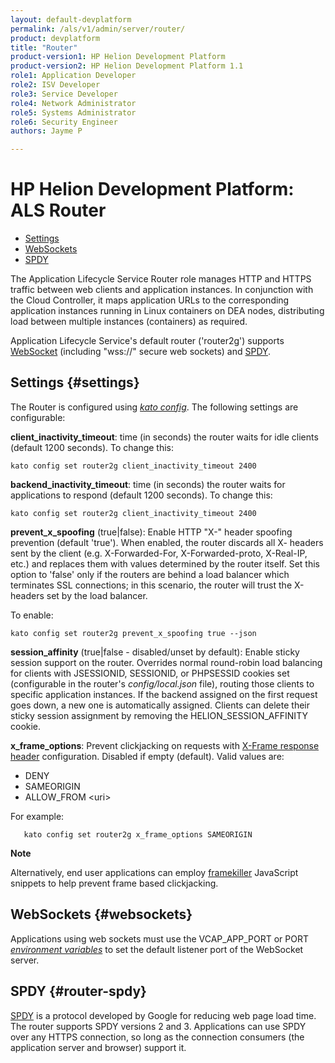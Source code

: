 ```yaml
---
layout: default-devplatform
permalink: /als/v1/admin/server/router/
product: devplatform
title: "Router"
product-version1: HP Helion Development Platform
product-version2: HP Helion Development Platform 1.1
role1: Application Developer
role2: ISV Developer 
role3: Service Developer
role4: Network Administrator
role5: Systems Administrator 
role6: Security Engineer
authors: Jayme P

---
```

<!--PUBLISHED-->

# HP Helion Development Platform: ALS Router[](#index-1 "Permalink to this headline")

- [Settings](#settings)
- [WebSockets](#websockets)
- [SPDY](#router-spdy)

The Application Lifecycle Service Router role manages HTTP and HTTPS traffic between web clients and application instances. In conjunction with the Cloud
Controller, it maps application URLs to the corresponding application
instances running in Linux containers on DEA nodes, distributing load
between multiple instances (containers) as required.

Application Lifecycle Service's default router ('router2g') supports
[WebSocket](http://www.websocket.org/aboutwebsocket) (including
"wss://" secure web sockets) and [SPDY](http://www.chromium.org/spdy).

## Settings {#settings}
The Router is configured using [*kato config*](/als/v1/admin/reference/kato-ref/#kato-command-ref-config). The following settings are configurable:

**client\_inactivity\_timeout**: time (in seconds) the router waits
for idle clients (default 1200 seconds). To change this:

    kato config set router2g client_inactivity_timeout 2400

**backend\_inactivity\_timeout**: time (in seconds) the router waits
for applications to respond (default 1200 seconds). To change this:

    kato config set router2g client_inactivity_timeout 2400

**prevent\_x\_spoofing** (true|false): Enable HTTP "X-" header
spoofing prevention (default 'true'). When enabled, the router
discards all X- headers sent by the client (e.g. X-Forwarded-For,
X-Forwarded-proto, X-Real-IP, etc.) and replaces them with values
determined by the router itself. Set this option to 'false' only if the routers are behind a load balancer which terminates SSL connections; in this scenario, the router will trust the X-headers set by the load balancer. 

To enable:

    kato config set router2g prevent_x_spoofing true --json

**session\_affinity** (true|false - disabled/unset by default):
Enable sticky session support on the router. Overrides normal
round-robin load balancing for clients with JSESSIONID, SESSIONID,
or PHPSESSID cookies set (configurable in the router's
*config/local.json* file), routing those clients to specific
application instances. If the backend assigned on the first request
goes down, a new one is automatically assigned. Clients can delete
their sticky session assignment by removing the
HELION\_SESSION\_AFFINITY cookie.

**x\_frame\_options**: Prevent clickjacking on requests with
[X-Frame response
header](https://developer.mozilla.org/en-US/docs/HTTP/X-Frame-Options)
configuration. Disabled if empty (default). Valid values are:

-   DENY
-   SAMEORIGIN
-   ALLOW\_FROM \<uri\>

For example:

       kato config set router2g x_frame_options SAMEORIGIN

**Note**

Alternatively, end user applications can employ
[framekiller](http://en.wikipedia.org/wiki/Framekiller) JavaScript
snippets to help prevent frame based clickjacking.

## WebSockets {#websockets}

Applications using web sockets must use the VCAP\_APP\_PORT or PORT
[*environment variables*](/als/v1/user/reference/environment/#environment-variables)
to set the default listener port of the WebSocket server.

## SPDY {#router-spdy}

[SPDY](http://dev.chromium.org/spdy/) is a protocol developed by Google
for reducing web page load time. The router supports SPDY versions 2 and
3. Applications can use SPDY over any HTTPS connection, so long as the
connection consumers (the application server and browser) support it.
